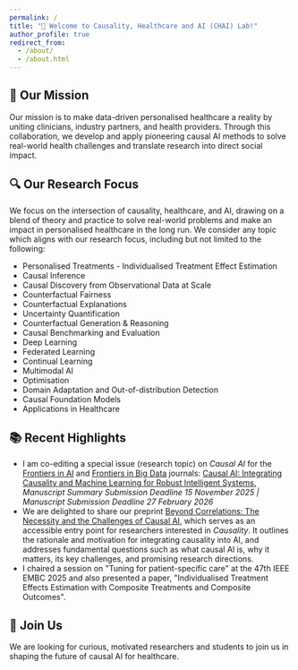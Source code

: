 ```yaml
---
permalink: /
title: "🧠 Welcome to Causality, Healthcare and AI (CHAI) Lab!"
author_profile: true
redirect_from: 
  - /about/
  - /about.html
---
```


<h2>🎯 Our Mission</h2>
Our mission is to make data-driven personalised healthcare a reality by uniting clinicians, industry partners, and health providers. Through this collaboration, we develop and apply pioneering causal AI methods to solve real-world health challenges and translate research into direct social impact.


<h2>🔍 Our Research Focus</h2>
We focus on the intersection of causality, healthcare, and AI, drawing on a blend of theory and practice to solve real-world problems and make an impact in personalised healthcare in the long run. We consider any topic which aligns with our research focus, including but not limited to the following:
<ul>
  <li>Personalised Treatments - Individualised Treatment Effect Estimation</li>
  <li>Causal Inference</li>
  <li>Causal Discovery from Observational Data at Scale</li>
  <li>Counterfactual Fairness</li>
  <li>Counterfactual Explanations</li>
  <li>Uncertainty Quantification</li>
  <li>Counterfactual Generation & Reasoning</li>
  <li>Causal Benchmarking and Evaluation</li>
  <li>Deep Learning</li>
  <li>Federated Learning</li>
  <li>Continual Learning</li>
  <li>Multimodal AI</li>
  <li>Optimisation</li>
  <li>Domain Adaptation and Out-of-distribution Detection</li>
  <li>Causal Foundation Models</li>
  <li>Applications in Healthcare</li>
</ul>


<h2>📚 Recent Highlights</h2>
<ul>
    <li>I am co-editing a special issue (research topic) on <i>Causal AI</i> for the <a href="https://www.frontiersin.org/journals/artificial-intelligence" target="_blank">Frontiers in AI</a> and <a href="https://www.frontiersin.org/journals/big-data" target="_blank">Frontiers in Big Data</a> journals: <a href="https://www.frontiersin.org/research-topics/73155/causal-ai-integrating-causality-and-machine-learning-for-robust-intelligent-systems" target="_blank">Causal AI: Integrating Causality and Machine Learning for Robust Intelligent Systems.</a> <i>Manuscript Summary Submission Deadline 15 November 2025 | Manuscript Submission Deadline 27 February 2026</i></li>
      
  <li>We are delighted to share our preprint <a href="https://www.techrxiv.org/doi/full/10.36227/techrxiv.175554759.96327720/v1" target="_blank">Beyond Correlations: The Necessity and the Challenges of Causal AI</a>, which serves as an accessible entry point for researchers interested in <i>Causality</i>. It outlines the rationale and motivation for integrating causality into AI, and addresses fundamental questions such as what causal AI is, why it matters, its key challenges, and promising research directions.</li>
  
  <li>I chaired a session on "Tuning for patient-specific care" at the 47th IEEE EMBC 2025 and also presented a paper, "Individualised Treatment Effects Estimation with Composite Treatments and Composite Outcomes".</li>

</ul>


<h2>📢 Join Us</h2>
We are looking for curious, motivated researchers and students to join us in shaping the future of causal AI for healthcare.


